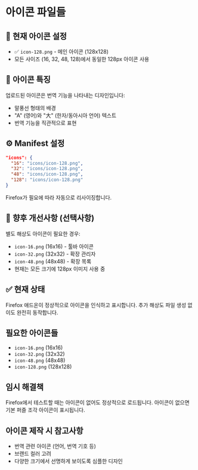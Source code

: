 # 아이콘 파일들

## 📁 현재 아이콘 설정

- ✅ `icon-128.png` - 메인 아이콘 (128x128)
- 모든 사이즈 (16, 32, 48, 128)에서 동일한 128px 아이콘 사용

## 🎨 아이콘 특징

업로드된 아이콘은 번역 기능을 나타내는 디자인입니다:
- 말풍선 형태의 배경
- "A" (영어)와 "大" (한자/동아시아 언어) 텍스트 
- 번역 기능을 직관적으로 표현

## ⚙️ Manifest 설정

```json
"icons": {
  "16": "icons/icon-128.png",
  "32": "icons/icon-128.png", 
  "48": "icons/icon-128.png",
  "128": "icons/icon-128.png"
}
```

Firefox가 필요에 따라 자동으로 리사이징합니다.

## 🔧 향후 개선사항 (선택사항)

별도 해상도 아이콘이 필요한 경우:
- `icon-16.png` (16x16) - 툴바 아이콘
- `icon-32.png` (32x32) - 확장 관리자
- `icon-48.png` (48x48) - 확장 목록
- 현재는 모든 크기에 128px 이미지 사용 중

## ✅ 현재 상태

Firefox 애드온이 정상적으로 아이콘을 인식하고 표시합니다.
추가 해상도 파일 생성 없이도 완전히 동작합니다.

## 필요한 아이콘들
- `icon-16.png` (16x16)
- `icon-32.png` (32x32) 
- `icon-48.png` (48x48)
- `icon-128.png` (128x128)

## 임시 해결책
Firefox에서 테스트할 때는 아이콘이 없어도 정상적으로 로드됩니다.
아이콘이 없으면 기본 퍼즐 조각 아이콘이 표시됩니다.

## 아이콘 제작 시 참고사항
- 번역 관련 아이콘 (언어, 번역 기호 등)
- 브랜드 컬러 고려
- 다양한 크기에서 선명하게 보이도록 심플한 디자인 